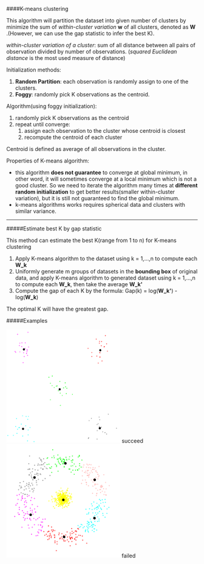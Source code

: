 ####K-means clustering

This algorithm will partition the dataset into given number of clusters by minimize the sum of _within-cluster variation_ __w__  of all clusters, denoted as __W__ .(However, we can use the gap statistic to infer the best K).

*within-cluster variation of a cluster*: sum of all distance between all pairs of observation divided by number of observations. (*squared Euclidean distance* is the most used measure of distance)

Initialization methods:

1. __Random Partition__: each observation is randomly assign to one of the clusters.
2. __Foggy__: randomly pick K observations as the centroid.

Algorithm(using foggy initialization):

1. randomly pick K observations as the centroid
2. repeat until converge: 
    1. assign each observation to the cluster whose centroid is closest
    2. recompute the centroid of each cluster

Centroid is defined as average of all observations in the cluster.

Properties of K-means algorithm:
* this algorithm __does not guarantee__ to converge at global minimum, in other word, it will sometimes converge at a local minimum which is not a good cluster. So we need to iterate the algorithm many times at __different random initialization__ to get better results(smaller within-cluster variation), but it is still not guaranteed to find the global minimum.
* k-means algorithms works requires spherical data and clusters with similar variance.

***
#####Estimate best K by gap statistic

This method can estimate the best K(range from 1 to n) for K-means clustering

1. Apply K-means algorithm to the dataset using k = 1,...,n to compute each __W_k__
2. Uniformly generate m groups of datasets in the __bounding box__ of original data, and apply K-means algorithm to generated dataset using k = 1,...,n to compute each __W_k__, then take the average __W_k'__
3. Compute the gap of each K by the formula: Gap(k) = log(__W_k'__) - log(__W_k__)

The optimal K will have the greatest gap.

#####Examples

<img src="pic/km1.png" alt="kmeans" width="300" height="300"> succeed
<img src="pic/km2.png" alt="kmeans" width="300" height="300"> failed

